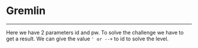 # Gremlin

-----------
Here we have 2 parameters id and pw. To solve the challenge we have to get a result. We can give the value `' or --+` to id to solve the level.

